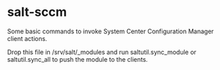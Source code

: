 salt-sccm
=========

Some basic commands to invoke System Center Configuration Manager client actions.

Drop this file in /srv/salt/_modules and run saltutil.sync_module or
saltutil.sync_all to push the module to the clients.
